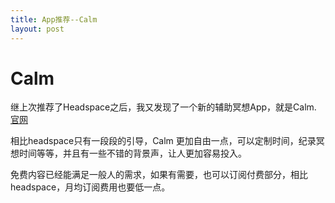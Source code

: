 ```yaml
---
title: App推荐--Calm
layout: post
---
```

# Calm
继上次推荐了Headspace之后，我又发现了一个新的辅助冥想App，就是Calm. [官网](http://calm.com)

相比headspace只有一段段的引导，Calm 更加自由一点，可以定制时间，纪录冥想时间等等，并且有一些不错的背景声，让人更加容易投入。

免费内容已经能满足一般人的需求，如果有需要，也可以订阅付费部分，相比headspace，月均订阅费用也要低一点。
